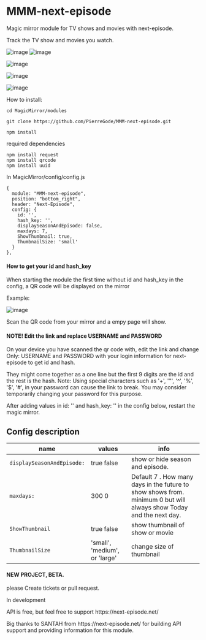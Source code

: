 # MMM-next-episode
<p></p>
Magic mirror module for TV shows and movies with next-episode. <p></p>
Track the TV show and movies you watch.

![image](https://github.com/PierreGode/MMM-next-episode/assets/8579922/15bb3c1f-11d7-42b2-bf5f-561e05367e28) ![image](https://github.com/PierreGode/MMM-next-episode/assets/8579922/8d1a397e-0e15-4e94-9895-c94debd2ad8a)


![image](https://github.com/PierreGode/MMM-next-episode/assets/8579922/e6a603f8-13b1-484d-9923-054716ee29a0)


![image](https://github.com/PierreGode/MMM-next-episode/assets/8579922/e407db6b-bf51-4131-9846-47e97b6c96c5)


<p></p>


![image](https://github.com/PierreGode/MMM-next-episode/assets/8579922/b8fffcaf-2845-4398-bf5c-9c80bb5d1da8)





How to install:<p></p>



```
cd MagicMirror/modules
```
```
git clone https://github.com/PierreGode/MMM-next-episode.git
```
```
npm install
```
required dependencies
```
npm install request
npm install qrcode
npm install uuid
```
In MagicMirror/config/config.js
```
{
  module: "MMM-next-episode",
  position: "bottom_right",
  header: "Next-Episode",
  config: {
    id: '',
    hash_key: '',
    displaySeasonAndEpisode: false,
    maxdays: 7,
    ShowThumbnail: true,
    ThumbnailSize: 'small'
  }
},
```

<h4>How to get your id and hash_key</h4> <p></p> 
When starting the module the first time without id and hash_key in the config, a QR code will be displayed on the mirror<p></p>

Example:<p></p>
![image](https://github.com/PierreGode/MMM-next-episode/assets/8579922/4680580b-c497-4a8e-8c04-37b3d62852b7)
<p></p>
Scan the QR code from your mirror and a empy page will show. <h4>NOTE! Edit the link and replace USERNAME and PASSWORD</h4> On your device you have scanned the qr code with, edit the link and change Only: USERNAME and PASSWORD with your login information for next-episode to get id and hash. <p></p> They might come together as a one line but the first 9 digits are the id and the rest is the hash.
Note: Using special characters such as '+', '"', '^', '%', '$', '#', in your password can cause the link to break. You may consider temporarily changing your password for this purpose.
<p></p>
After adding values in  id: '' and hash_key: ''  in the config below, restart the magic mirror.

## Config description
| name | values | info |
| --- | --- | --- |
| `displaySeasonAndEpisode:` | true false | show or hide season and episode. |
| `maxdays:` | 300 0  |  Default 7 .  How many days in the future to show shows from. minimum 0 but will always show Today and the next day. |
|`ShowThumbnail`| true false | show thumbnail of show or movie |
|`ThumbnailSize`| 'small', 'medium', or 'large'| change size of thumbnail |
<p></p>
<h4>NEW PROJECT, BETA.</H4>
please Create tickets or pull request.
<p></p>
In development
<p></p>
API is free, but feel free to support https://next-episode.net/
<p></p>
Big thanks to SANTAH from https://next-episode.net/ for building API support and providing information for this module.
